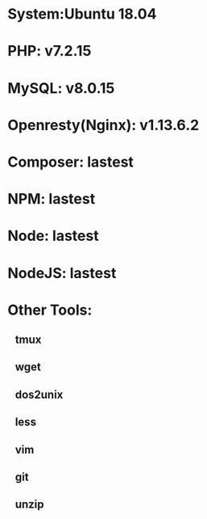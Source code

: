 # System:Ubuntu 18.04
# PHP: v7.2.15
# MySQL: v8.0.15
# Openresty(Nginx): v1.13.6.2
# Composer: lastest
# NPM: lastest
# Node: lastest
# NodeJS: lastest
# Other Tools:
## &nbsp;&nbsp; tmux
## &nbsp;&nbsp; wget
## &nbsp;&nbsp; dos2unix
## &nbsp;&nbsp; less
## &nbsp;&nbsp; vim
## &nbsp;&nbsp; git
## &nbsp;&nbsp; unzip
